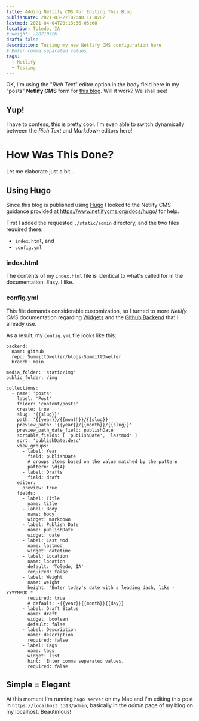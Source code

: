 ```yaml
---
title: Adding Netlify CMS for Editing This Blog
publishDate: 2021-03-27T02:40:11.820Z
lastmod: 2021-04-04T20:13:36-05:00
location: Toledo, IA
# weight: -20210326
draft: false
description: Testing my new Netlify CMS configuration here
# Enter comma separated values.
tags:
  - Netlify
  - Testing
---
```

OK, I'm using the "*Rich Text*" editor option in the body field here in my "posts" **Netlify CMS** form for [this blog](https://blog.SummittDweller.com).  Will it work?  We shall see!

## Yup!

I have to confess, this is pretty cool.  I'm even able to switch dynamically between the *Rich Text* and *Markdown* editors here!

# How Was This Done?

Let me elaborate just a bit...

## Using Hugo

Since this blog is published using [Hugo](https://gohugo.io) I looked to the Netlify CMS guidance provided at <https://www.netlifycms.org/docs/hugo/> for help.

First I added the requested `./static/admin` directory, and the two files required there:

* `index.html`, and 
* `config.yml`

### index.html

The contents of my `index.html` file is identical to what's called for in the documentation.  Easy.  I like.

### config.yml

This file demands considerable customization, so I turned to more *Netlify CMS* documentation regarding [Widgets](https://www.netlifycms.org/docs/widgets) and the [Github Backend](https://www.netlifycms.org/docs/github-backend/) that I already use.

As a result, my `config.yml` file looks like this:

```
backend:
  name: github
  repo: SummittDweller/blogs-SummittDweller
  branch: main 

media_folder: 'static/img'
public_folder: /img

collections:
  - name: 'posts'
    label: 'Post'
    folder: 'content/posts'
    create: true
    slug: '{{slug}}'
    path: '{{year}}/{{month}}/{{slug}}'
    preview_path: '{{year}}/{{month}}/{{slug}}'
    preview_path_date_field: publishDate
    sortable_fields: [ 'publishDate', 'lastmod' ]
    sort: 'publishDate:desc'
    view_groups:
      - label: Year
        field: publishDate
        # groups items based on the value matched by the pattern
        pattern: \d{4}
      - label: Drafts
        field: draft
    editor:
      preview: true
    fields:
      - label: Title
        name: title
      - label: Body
        name: body
        widget: markdown 
      - label: Publish Date
        name: publishDate
        widget: date      
      - label: Last Mod
        name: lastmod
        widget: datetime
      - label: Location
        name: location
        default: 'Toledo, IA'
        required: false
      - label: Weight
        name: weight
        height: "Enter today's date with a leading dash, like -YYYYMMDD."
        required: true
        # default: -{{year}}{{month}}{{day}}
      - label: Draft Status
        name: draft
        widget: boolean
        default: false 
      - label: Description
        name: description
        required: false
      - label: Tags
        name: tags
        widget: list
        hint: 'Enter comma separated values.'
        required: false
```

## Simple = Elegant

At this moment I'm running `hugo server` on my Mac and I'm editing this post in `https://localhost:1313/admin`, basically in the *admin* page of my blog on my localhost.  Beautimous!

